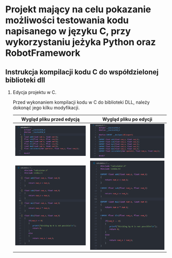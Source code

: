 # Projekt mający na celu pokazanie możliwości testowania kodu napisanego w języku C, przy wykorzystaniu jeżyka Python oraz RobotFramework

## Instrukcja kompilacji kodu C do współdzielonej biblioteki dll

1. Edycja projektu w C.

    Przed wykonaniem kompilacji kodu w C do biblioteki DLL, należy dokonąć jego kilku modyfikacji.

    | Wygląd pliku przed edycją                                         | Wygląd pliku po edycji                                        |
    | :---: | :---: |
    | ![Plik calculator.h przed edycją](images/calculator.h_before.png) | ![Plik calculator.h po edycji](images/calculator.h_after.png) |
    | ![Plik calculator.c przed edycją](images/calculator.c_before.png) | ![Plik calculator.c po edycji](images/calculator.c_after.png) |